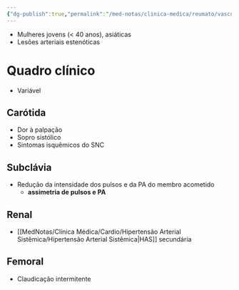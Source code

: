 ```yaml
---
{"dg-publish":true,"permalink":"/med-notas/clinica-medica/reumato/vasculites/arterite-de-takayasu/","tags":["review"]}
---
```


- Mulheres jovens (< 40 anos), asiáticas
- Lesões arteriais estenóticas

# Quadro clínico
- Variável
## Carótida
- Dor à palpação
- Sopro sistólico
- Sintomas isquêmicos do SNC

## Subclávia
- Redução da intensidade dos pulsos e da PA do membro acometido
	- **assimetria de pulsos e PA**
## Renal
- [[MedNotas/Clínica Médica/Cardio/Hipertensão Arterial Sistêmica/Hipertensão Arterial Sistêmica\|HAS]] secundária
## Femoral
- Claudicação intermitente